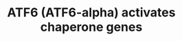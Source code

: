 ---
annotations:
- id: PW:0000100
  parent: regulatory pathway
  type: Pathway Ontology
  value: transcription pathway
authors:
- ReactomeTeam
- Anwesha
- Jmelius
- Mkutmon
description: The N-terminal fragment of ATF6-alpha contains a bZIP domain and binds
  the sequence CCACG in ER Stress Response Elements (ERSEs). ATF6-alpha binds ERSEs
  together with the heterotrimeric transcription factor NF-Y, which binds the sequence
  CCAAT in the ERSEs, and together the two factors activate transcription of ER stress-responsive
  genes. Evidence from overexpression and knockdowns indicates that ATF6-alpha is
  a potent activator but its homolog ATF6-beta is not and ATF6-beta may actually reduce
  expression of ER stress proteins.  View original pathway at [http://www.reactome.org/PathwayBrowser/#DIAGRAM=381183
  Reactome].
last-edited: 2021-01-25
organisms:
- Homo sapiens
redirect_from:
- /index.php/Pathway:WP2655
- /instance/WP2655
revision: null
schema-jsonld:
- '@context': https://schema.org/
  '@id': https://wikipathways.github.io/pathways/WP2655.html
  '@type': Dataset
  creator:
    '@type': Organization
    name: WikiPathways
  description: The N-terminal fragment of ATF6-alpha contains a bZIP domain and binds
    the sequence CCACG in ER Stress Response Elements (ERSEs). ATF6-alpha binds ERSEs
    together with the heterotrimeric transcription factor NF-Y, which binds the sequence
    CCAAT in the ERSEs, and together the two factors activate transcription of ER
    stress-responsive genes. Evidence from overexpression and knockdowns indicates
    that ATF6-alpha is a potent activator but its homolog ATF6-beta is not and ATF6-beta
    may actually reduce expression of ER stress proteins.  View original pathway at
    [http://www.reactome.org/PathwayBrowser/#DIAGRAM=381183 Reactome].
  keywords:
  - ATF4
  - ATF6(1-380)
  - CALR
  - CALR gene
  - DDIT3
  - DDIT3 gene
  - HSP90B1
  - HSP90B1 gene
  - HSPA5
  - HSPA5 gene
  - NF-Y
  - 'NFYA '
  - 'NFYB '
  - 'NFYC '
  - XBP1 gene
  - XBP1-2
  license: CC0
  name: ATF6 (ATF6-alpha) activates chaperone genes
seo: CreativeWork
title: ATF6 (ATF6-alpha) activates chaperone genes
wpid: WP2655
---